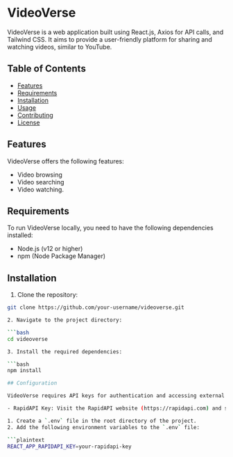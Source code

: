 # VideoVerse

VideoVerse is a web application built using React.js, Axios for API calls, and Tailwind CSS. It aims to provide a user-friendly platform for sharing and watching videos, similar to YouTube.

## Table of Contents
- [Features](#features)
- [Requirements](#requirements)
- [Installation](#installation)
- [Usage](#usage)
- [Contributing](#contributing)
- [License](#license)

## Features

VideoVerse offers the following features:

- Video browsing
- Video searching
- Video watching.

## Requirements

To run VideoVerse locally, you need to have the following dependencies installed:

- Node.js (v12 or higher)
- npm (Node Package Manager)

## Installation

1. Clone the repository:

```bash
git clone https://github.com/your-username/videoverse.git

2. Navigate to the project directory:

```bash
cd videoverse

3. Install the required dependencies:

```bash
npm install

## Configuration

VideoVerse requires API keys for authentication and accessing external APIs. You need to obtain the following keys:

- RapidAPI Key: Visit the RapidAPI website (https://rapidapi.com) and sign up for an account. Create an application and obtain the API key.

1. Create a `.env` file in the root directory of the project.
2. Add the following environment variables to the `.env` file:

```plaintext
REACT_APP_RAPIDAPI_KEY=your-rapidapi-key

